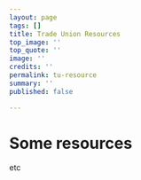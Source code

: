 ```yaml
---
layout: page
tags: []
title: Trade Union Resources
top_image: ''
top_quote: ''
image: ''
credits: ''
permalink: tu-resource
summary: ''
published: false

---
```

# Some resources

etc